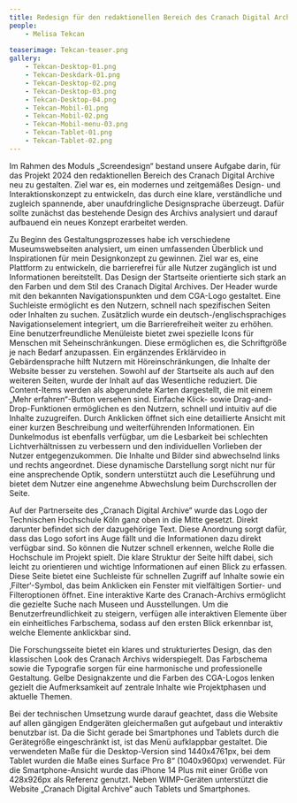 ```yaml
---
title: Redesign für den redaktionellen Bereich des Cranach Digital Archive
people:
    - Melisa Tekcan
    
teaserimage: Tekcan-teaser.png
gallery:
    - Tekcan-Desktop-01.png
    - Tekcan-Deskdark-01.png
    - Tekcan-Desktop-02.png
    - Tekcan-Desktop-03.png
    - Tekcan-Desktop-04.png
    - Tekcan-Mobil-01.png
    - Tekcan-Mobil-02.png
    - Tekcan-Mobil-menu-03.png
    - Tekcan-Tablet-01.png
    - Tekcan-Tablet-02.png
---
```


Im Rahmen des Moduls „Screendesign“ bestand unsere Aufgabe darin, für das Projekt 2024 den redaktionellen Bereich des Cranach Digital Archive neu zu gestalten. Ziel war es, ein modernes und zeitgemäßes Design- und Interaktionskonzept zu entwickeln, das durch eine klare, verständliche und zugleich spannende, aber unaufdringliche Designsprache überzeugt. Dafür sollte zunächst das bestehende Design des Archivs analysiert und darauf aufbauend ein neues Konzept erarbeitet werden.

Zu Beginn des Gestaltungsprozesses habe ich verschiedene Museumswebseiten analysiert, um einen umfassenden Überblick und Inspirationen für mein Designkonzept zu gewinnen. Ziel war es, eine Plattform zu entwickeln, die barrierefrei für alle Nutzer zugänglich ist und Informationen bereitstellt. Das Design der Startseite orientierte sich stark an den Farben und dem Stil des Cranach Digital Archives. Der Header wurde mit den bekannten Navigationspunkten und dem CGA-Logo gestaltet. Eine Suchleiste ermöglicht es den Nutzern, schnell nach spezifischen Seiten oder Inhalten zu suchen. Zusätzlich wurde ein deutsch-/englischsprachiges Navigationselement integriert, um die Barrierefreiheit weiter zu erhöhen. Eine benutzerfreundliche Menüleiste bietet zwei spezielle Icons für Menschen mit Seheinschränkungen. Diese ermöglichen es, die Schriftgröße je nach Bedarf anzupassen. Ein ergänzendes Erklärvideo in Gebärdensprache hilft Nutzern mit Höreinschränkungen, die Inhalte der Website besser zu verstehen. 
Sowohl auf der Startseite als auch auf den weiteren Seiten, wurde der Inhalt auf das Wesentliche reduziert. Die Content-Items werden als abgerundete Karten dargestellt, die mit einem „Mehr erfahren“-Button versehen sind. Einfache Klick- sowie Drag-and-Drop-Funktionen ermöglichen es den Nutzern, schnell und intuitiv auf die Inhalte zuzugreifen. Durch Anklicken öffnet sich eine detaillierte Ansicht mit einer kurzen Beschreibung und weiterführenden Informationen. Ein Dunkelmodus ist ebenfalls verfügbar, um die Lesbarkeit bei schlechten Lichtverhältnissen zu verbessern und den individuellen Vorlieben der Nutzer entgegenzukommen. Die Inhalte und Bilder sind abwechselnd links und rechts angeordnet. Diese dynamische Darstellung sorgt nicht nur für eine ansprechende Optik, sondern unterstützt auch die Leseführung und bietet dem Nutzer eine angenehme Abwechslung beim Durchscrollen der Seite.

Auf der Partnerseite des „Cranach Digital Archive“ wurde das Logo der Technischen Hochschule Köln ganz oben in die Mitte gesetzt. Direkt darunter befindet sich der dazugehörige Text. Diese Anordnung sorgt dafür, dass das Logo sofort ins Auge fällt und die Informationen dazu direkt verfügbar sind. So können die Nutzer schnell erkennen, welche Rolle die Hochschule im Projekt spielt. Die klare Struktur der Seite hilft dabei, sich leicht zu orientieren und wichtige Informationen auf einen Blick zu erfassen.
Diese Seite bietet eine Suchleiste für schnellen Zugriff auf Inhalte sowie ein ‚Filter‘-Symbol, das beim Anklicken ein Fenster mit vielfältigen Sortier- und Filteroptionen öffnet. Eine interaktive Karte des Cranach-Archivs ermöglicht die gezielte Suche nach Museen und Ausstellungen. Um die Benutzerfreundlichkeit zu steigern, verfügen alle interaktiven Elemente über ein einheitliches Farbschema, sodass auf den ersten Blick erkennbar ist, welche Elemente anklickbar sind.

Die Forschungsseite bietet ein klares und strukturiertes Design, das den klassischen Look des Cranach Archivs widerspiegelt. Das Farbschema sowie die Typografie sorgen für eine harmonische und professionelle Gestaltung. Gelbe Designakzente und die Farben des CGA-Logos lenken gezielt die Aufmerksamkeit auf zentrale Inhalte wie Projektphasen und aktuelle Themen. 

Bei der technischen Umsetzung wurde darauf geachtet, dass die Website auf allen gängigen Endgeräten gleichermaßen gut aufgebaut und interaktiv benutzbar ist. Da die Sicht gerade bei Smartphones und Tablets durch die Gerätegröße eingeschränkt ist, ist das Menü aufklappbar gestaltet. Die verwendeten Maße für die Desktop-Version sind 1440x4761px, bei dem Tablet wurden die Maße eines Surface Pro 8“ (1040x960px) verwendet. Für die Smartphone-Ansicht wurde das iPhone 14 Plus mit einer Größe von 428x926px als Referenz genutzt. Neben WIMP-Geräten unterstützt die Website „Cranach Digital Archive“ auch Tablets und Smartphones.

